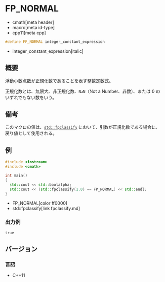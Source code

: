 # FP_NORMAL
* cmath[meta header]
* macro[meta id-type]
* cpp11[meta cpp]

```cpp
#define FP_NORMAL integer_constant_expression
```
* integer_constant_expression[italic]

## 概要
浮動小数点数が正規化数であることを表す整数定数式。

正規化数とは、無限大、非正規化数、`NaN`（Not a Number、非数）、または 0 のいずれでもない数をいう。


## 備考
このマクロの値は、[`std::fpclassify`](fpclassify.md) において、引数が正規化数である場合に、戻り値として使用される。


## 例
```cpp example
#include <iostream>
#include <cmath>

int main()
{
  std::cout << std::boolalpha;
  std::cout << (std::fpclassify(1.0) == FP_NORMAL) << std::endl;
}
```
* FP_NORMAL[color ff0000]
* std::fpclassify[link fpclassify.md]

### 出力例
```
true
```


## バージョン
### 言語
- C++11
